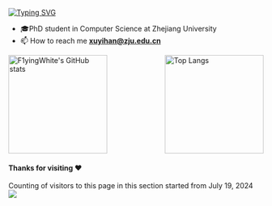[![Typing SVG](https://readme-typing-svg.herokuapp.com?font=JetBrains+Mono&pause=1000&width=435&lines=Hi+there%2C+I+am+F1yingWhite)](https://git.io/typing-svg)

- :mortar_board:PhD student in Computer Science at Zhejiang University 
- 📫 How to reach me **xuyihan@zju.edu.cn**

<div style="display: flex; justify-content: space-between; align-items: flex-start;">
    <img src="https://github-readme-stats.vercel.app/api?username=F1yingWhite&show_icons=true&theme=transparent" alt="F1yingWhite's GitHub stats" style="height: 195px;">
    <img src="https://github-readme-stats.vercel.app/api/top-langs/?username=F1yingWhite&layout=compact&theme=transparent" alt="Top Langs" style="height: 195px;">
</div>


#### Thanks for visiting :heart:
Counting of visitors to this page in this section started from July 19, 2024
</br>
![](https://count.getloli.com/get/@F1yingWhite.github.readme?theme=booru-yuyuyui)
</br>
